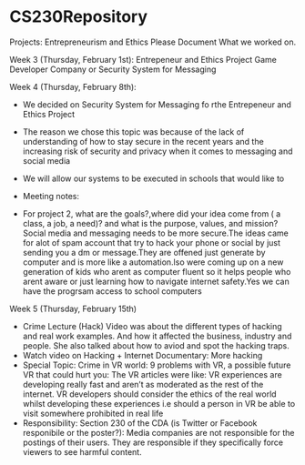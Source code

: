 # CS230Repository
Projects: Entrepreneurism and Ethics
Please Document What we worked on.

Week 3 (Thursday, February 1st):
Entrepeneur and Ethics Project
Game Developer Company or Security System for Messaging 

Week 4 (Thursday, February 8th):
- We decided on Security System for Messaging fo rthe Entrepeneur and Ethics Project
- The reason we chose this topic was because of the lack of understanding of how to stay secure in the recent years and the increasing risk of security and privacy when it comes to messaging and social media
- We will allow our systems to be executed in schools that would like to

- Meeting notes:
- For project 2, what are the goals?,where did your idea come from ( a class, a job, a need)? and what is the purpose, values, and mission?Social media and messaging needs to be more secure.The ideas came for alot of spam account that try to hack your phone or social by just sending you a dm or message.They are offened just generate by computer and is more like a automation.lso were coming up on a new generation of kids who arent as computer fluent so it helps people who arent aware or just learning how to navigate internet safety.Yes we can have the progrsam access to school computers

Week 5 (Thursday, February 15th)
- Crime Lecture (Hack) Video was about the different types of hacking and real work examples. And how it affected the business, industry and people. She also talked about how to aviod and spot the hacking traps.
- Watch video on Hacking + Internet Documentary: More hacking
- Special Topic: Crime in VR world: 9 problems with VR, a possible future VR that could hurt you: The VR articles were like: VR experiences are developing really fast and aren’t as moderated as the rest of the internet. VR developers should consider the ethics of the real world whilst developing these experiences i.e should a person in VR be able to visit somewhere prohibited in real life
- Responsibility: Section 230 of the CDA (is Twitter or Facebook responibile or the poster?): Media companies are not responsible for the postings of their users. They are responsible if they specifically force viewers to see harmful content.
